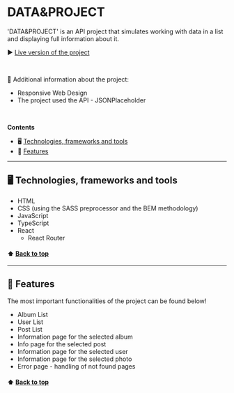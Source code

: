 # **DATA&PROJECT**

'DATA&PROJECT' is an API project that simulates working with data in a list and displaying full information about it.


▶️ [Live version of the project](https://bartszal2.github.io/data-project)

<br>

📌 Additional information about the project:
* Responsive Web Design
* The project used the API - JSONPlaceholder

<br>

**Contents**
* 🖥️ [Technologies, frameworks and tools](#technologies-frameworks-and-tools)
* 📂 [Features](#features)

---

## 🖥️ <a name="technologies-frameworks-and-tools">Technologies, frameworks and tools</a>
* HTML
* CSS (using the SASS preprocessor and the BEM methodology)
* JavaScript
* TypeScript
* React
    * React Router

#### ⬆️ [Back to top](#data&#38projects)
---

## 📂 <a name="features">Features</a>
The most important functionalities of the project can be found below!

* Album List
* User List
* Post List
* Information page for the selected album
* Info page for the selected post
* Information page for the selected user
* Information page for the selected photo
* Error page - handling of not found pages

#### ⬆️ [Back to top](#data&#38projects)
